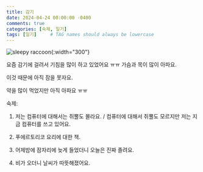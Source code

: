 ```yaml
---
title: 감기 
date: 2024-04-24 00:00:00 -0400
comments: true
categories: [숙제, 일기]
tags: [일기]     # TAG names should always be lowercase
---
```


![sleepy raccoon](https://encrypted-tbn0.gstatic.com/images?q=tbn:ANd9GcTbrCbSZpHa1KHrhmslhG5auzmIcicfMxCXyHa6ROKKTA&s){:width="300"}

요즘 감기에 걸려서 기침을 많이 하고 있었어요 ㅠㅠ 가슴과 목이 많이 아파요.

이것 때문에 아직 잠을 못자요. 

약을 많이 먹었지만 아직 아파요 ㅠㅠ 

숙제:

1. 저는 컴퓨터에 대해서는 쥐뿔도 몰라요. / 컴퓨터에 대해서 쥐뿔도 모르지만 저는 지금 컴퓨터를 쓰고 있어요.

2. 푸에르토리코 요리에 대한 책.

3. 어제밤에 잠자리에 늦게 들었더니 오늘은 진짜 졸려요.

4. 비가 오더니 날씨가 따뜻해졌어요.